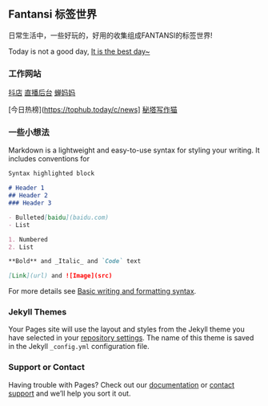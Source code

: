 ## Fantansi 标签世界

日常生活中，一些好玩的，好用的收集组成FANTANSI的标签世界!

Today is not a good day, [It is the best day~](https://www.wolai.com/zhangao/av9K1R5kxWK64CzTtaVRFi)

### 工作网站

[抖店](https://fxg.jinritemai.com/)     [直播后台](https://buyin.jinritemai.com/dashboard/live/control)
[蝉妈妈](https://chanmama.com)

[今日热榜](https://tophub.today/c/news]      [秘塔写作猫](https://xiezuocat.com/#/)


### 一些小想法

Markdown is a lightweight and easy-to-use syntax for styling your writing. It includes conventions for

```markdown
Syntax highlighted block

# Header 1
## Header 2
### Header 3

- Bulleted[baidu](baidu.com)
- List

1. Numbered
2. List

**Bold** and _Italic_ and `Code` text

[Link](url) and ![Image](src)
```

For more details see [Basic writing and formatting syntax](https://docs.github.com/en/github/writing-on-github/getting-started-with-writing-and-formatting-on-github/basic-writing-and-formatting-syntax).

### Jekyll Themes

Your Pages site will use the layout and styles from the Jekyll theme you have selected in your [repository settings](https://github.com/fantansi/fantansi.github.io/settings/pages). The name of this theme is saved in the Jekyll `_config.yml` configuration file.

### Support or Contact

Having trouble with Pages? Check out our [documentation](https://docs.github.com/categories/github-pages-basics/) or [contact support](https://support.github.com/contact) and we’ll help you sort it out.
